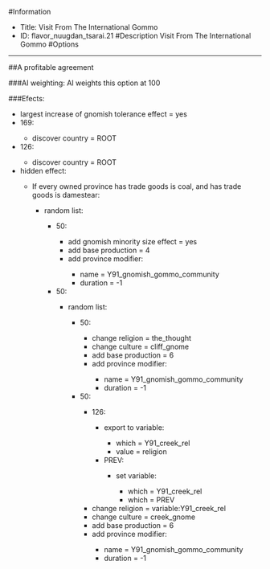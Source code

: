 #Information
 - Title: Visit From The International Gommo
 - ID: flavor_nuugdan_tsarai.21
#Description
Visit From The International Gommo
#Options

___
##A profitable agreement

###AI weighting:
AI weights this option at 100


###Efects:<ul><li>largest increase of gnomish tolerance effect = yes</li><li>169:</li><ul><li>discover country = ROOT</li></ul><li>126:</li><ul><li>discover country = ROOT</li></ul><li>hidden effect:</li><ul><li>If every owned province has trade goods is coal, and has trade goods is damestear:</li><ul><li>random list:</li><ul><li>50:</li><ul><li>add gnomish minority size effect = yes</li><li>add base production = 4</li><li>add province modifier:</li><ul><li>name = Y91_gnomish_gommo_community</li><li>duration = -1</li></ul></ul><li>50:</li><ul><li>random list:</li><ul><li>50:</li><ul><li>change religion = the_thought</li><li>change culture = cliff_gnome</li><li>add base production = 6</li><li>add province modifier:</li><ul><li>name = Y91_gnomish_gommo_community</li><li>duration = -1</li></ul></ul><li>50:</li><ul><li>126:</li><ul><li>export to variable:</li><ul><li>which = Y91_creek_rel</li><li>value = religion</li></ul><li>PREV:</li><ul><li>set variable:</li><ul><li>which = Y91_creek_rel</li><li>which = PREV</li></ul></ul></ul><li>change religion = variable:Y91_creek_rel</li><li>change culture = creek_gnome</li><li>add base production = 6</li><li>add province modifier:</li><ul><li>name = Y91_gnomish_gommo_community</li><li>duration = -1</li></ul></ul></ul></ul></ul></ul></ul></ul>
